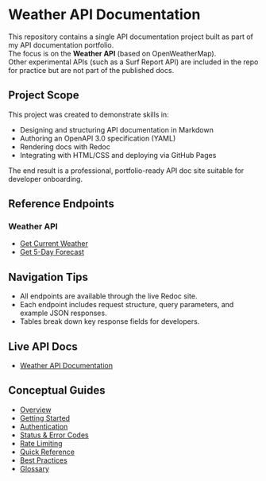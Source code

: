 # Weather API Documentation

This repository contains a single API documentation project built as part of my API documentation portfolio.  
The focus is on the **Weather API** (based on OpenWeatherMap).  
Other experimental APIs (such as a Surf Report API) are included in the repo for practice but are not part of the published docs.

## Project Scope

This project was created to demonstrate skills in:

- Designing and structuring API documentation in Markdown  
- Authoring an OpenAPI 3.0 specification (YAML)  
- Rendering docs with Redoc  
- Integrating with HTML/CSS and deploying via GitHub Pages  

The end result is a professional, portfolio-ready API doc site suitable for developer onboarding.

## Reference Endpoints

### Weather API

- [Get Current Weather](reference/endpoints.md#get-current-weather-by-zip-code)  
- [Get 5-Day Forecast](reference/forecast.md#get-5-day-forecast-by-zip-code)

## Navigation Tips

- All endpoints are available through the live Redoc site.  
- Each endpoint includes request structure, query parameters, and example JSON responses.  
- Tables break down key response fields for developers.

## Live API Docs

- [Weather API Documentation](https://bunchhaus.github.io/weather-api-docs/index.html)

## Conceptual Guides

- [Overview](docs/overview.md)
- [Getting Started](docs/gettingstarted.md)
- [Authentication](docs/authentication.md)
- [Status & Error Codes](docs/status-errors.md)
- [Rate Limiting](docs/rate-limits.md)
- [Quick Reference](docs/quick-reference.md)
- [Best Practices](docs/best-practices.md)
- [Glossary](docs/glossary.md)